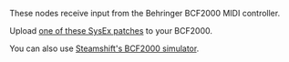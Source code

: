 These nodes receive input from the Behringer BCF2000 MIDI controller.

Upload [one of these SysEx patches](http://softpixel.com/~smokris/widgets/quartzComposer/bcf2000/) to your BCF2000.

You can also use [Steamshift's BCF2000 simulator](http://steamshift.net/#applications).
